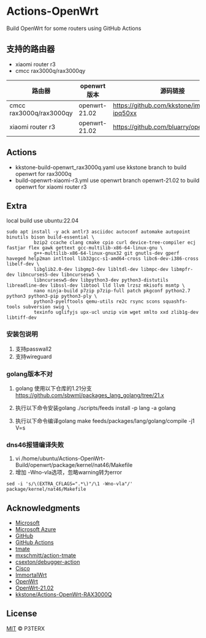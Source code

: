 # Actions-OpenWrt
Build OpenWrt for some routers using GitHub Actions

## 支持的路由器
- xiaomi router r3
- cmcc rax3000q/rax3000qy

| 路由器 | openwrt版本 | 源码链接 |
| --- | --- | --- |
| cmcc rax3000q/rax3000qy | openwrt-21.02 | https://github.com/kkstone/immortalwrt-ipq50xx |
| xiaomi router r3 | openwrt-21.02 | https://github.com/bluarry/openwrt.git |



## Actions
- kkstone-build-openwrt_rax3000q.yaml use kkstone branch to build openwrt for rax3000q
- build-openwrt-xiaomi-r3.yml  use openwrt branch openwrt-21.02 to build openwrt for xiaomi router r3


## Extra
local build use ubuntu:22.04

```
sudo apt install -y ack antlr3 asciidoc autoconf automake autopoint binutils bison build-essential \
          bzip2 ccache clang cmake cpio curl device-tree-compiler ecj fastjar flex gawk gettext gcc-multilib-x86-64-linux-gnu \
          g++-multilib-x86-64-linux-gnux32 git gnutls-dev gperf haveged help2man intltool lib32gcc-s1-amd64-cross libc6-dev-i386-cross libelf-dev \
          libglib2.0-dev libgmp3-dev libltdl-dev libmpc-dev libmpfr-dev libncurses5-dev libncursesw5 \
          libncursesw5-dev libpython3-dev python3-distutils libreadline-dev libssl-dev libtool lld llvm lrzsz mkisofs msmtp \
          nano ninja-build p7zip p7zip-full patch pkgconf python2.7 python3 python3-pip python3-ply \
          python3-pyelftools qemu-utils re2c rsync scons squashfs-tools subversion swig \
          texinfo uglifyjs upx-ucl unzip vim wget xmlto xxd zlib1g-dev libtiff-dev
```
### 安装包说明
1. 支持passwall2
2. 支持wireguard

### golang版本不对
1. golang 使用以下仓库的1.21分支
https://github.com/sbwml/packages_lang_golang/tree/21.x

2. 执行以下命令安装golang
./scripts/feeds install -p lang -a golang

3. 执行以下命令编译golang
make feeds/packages/lang/golang/compile -j1 V=s    

### dns46报错编译失败
1. vi /home/ubuntu/Actions-OpenWrt-Build/openwrt/package/kernel/nat46/Makefile
2. 增加 -Wno-vla选项，忽略warning转为error
```
sed -i 's/\(EXTRA_CFLAGS=".*\)"/\1 -Wno-vla"/' package/kernel/nat46/Makefile
```



## Acknowledgments

- [Microsoft](https://www.microsoft.com)
- [Microsoft Azure](https://azure.microsoft.com)
- [GitHub](https://github.com)
- [GitHub Actions](https://github.com/features/actions)
- [tmate](https://github.com/tmate-io/tmate)
- [mxschmitt/action-tmate](https://github.com/mxschmitt/action-tmate)
- [csexton/debugger-action](https://github.com/csexton/debugger-action)
- [Cisco](https://www.cisco.com/)
- [ImmortalWrt](https://github.com/kkstone/immortalwrt-ipq50xx)
- [OpenWrt](https://github.com/openwrt/openwrt)
- [OpenWrt-21.02](https://github.com/bluarry/openwrt)
- [kkstone/Actions-OpenWrt-RAX3000Q](https://github.com/kkstone/Actions-OpenWrt-RAX3000Q)

## License

[MIT](https://github.com/P3TERX/Actions-OpenWrt/blob/main/LICENSE) © P3TERX 
